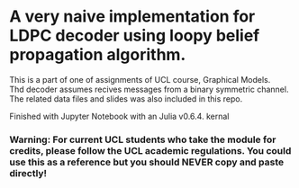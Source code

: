 # A very naive implementation for LDPC decoder using loopy belief propagation algorithm. 

This is a part of one of assignments of UCL course, Graphical Models.  
Thd decoder assumes recives messages from a binary symmetric channel.  
The related data files and slides was also included in this repo.


Finished with Jupyter Notebook with an Julia v0.6.4. kernal  
 
### Warning: For current UCL students who take the module for credits, please follow the UCL academic regulations. You could use this as a reference but you should NEVER copy and paste directly!